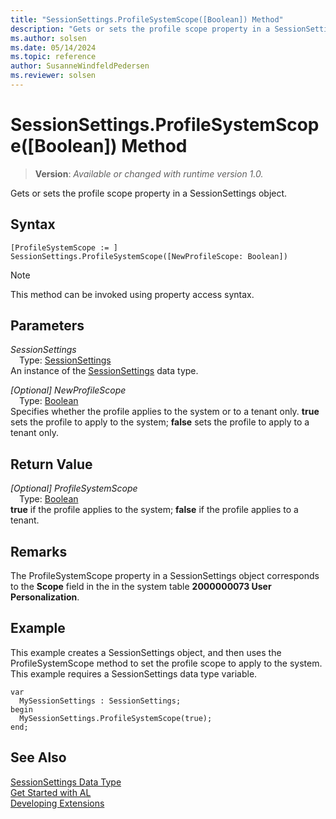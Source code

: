 ```yaml
---
title: "SessionSettings.ProfileSystemScope([Boolean]) Method"
description: "Gets or sets the profile scope property in a SessionSettings object."
ms.author: solsen
ms.date: 05/14/2024
ms.topic: reference
author: SusanneWindfeldPedersen
ms.reviewer: solsen
---
```

[//]: # (START>DO_NOT_EDIT)
[//]: # (IMPORTANT:Do not edit any of the content between here and the END>DO_NOT_EDIT.)
[//]: # (Any modifications should be made in the .xml files in the ModernDev repo.)
# SessionSettings.ProfileSystemScope([Boolean]) Method
> **Version**: _Available or changed with runtime version 1.0._

Gets or sets the profile scope property in a SessionSettings object.


## Syntax
```AL
[ProfileSystemScope := ]  SessionSettings.ProfileSystemScope([NewProfileScope: Boolean])
```
> [!NOTE]
> This method can be invoked using property access syntax.
## Parameters
*SessionSettings*  
&emsp;Type: [SessionSettings](sessionsettings-data-type.md)  
An instance of the [SessionSettings](sessionsettings-data-type.md) data type.  

*[Optional] NewProfileScope*  
&emsp;Type: [Boolean](../boolean/boolean-data-type.md)  
Specifies whether the profile applies to the system or to a tenant only. **true** sets the profile to apply to the system; **false** sets the profile to apply to a tenant only.  


## Return Value
*[Optional] ProfileSystemScope*  
&emsp;Type: [Boolean](../boolean/boolean-data-type.md)  
**true** if the profile applies to the system; **false** if the profile applies to a tenant.


[//]: # (IMPORTANT: END>DO_NOT_EDIT)

## Remarks
The ProfileSystemScope property in a SessionSettings object corresponds to the **Scope** field in the in the system table **2000000073 User Personalization**.

## Example
This example creates a SessionSettings object, and then uses the ProfileSystemScope method to set the profile scope to apply to the system. This example requires a SessionSettings data type variable.

```al
var
  MySessionSettings : SessionSettings;
begin
  MySessionSettings.ProfileSystemScope(true);
end;  
```  

## See Also
[SessionSettings Data Type](sessionsettings-data-type.md)  
[Get Started with AL](../../devenv-get-started.md)  
[Developing Extensions](../../devenv-dev-overview.md)